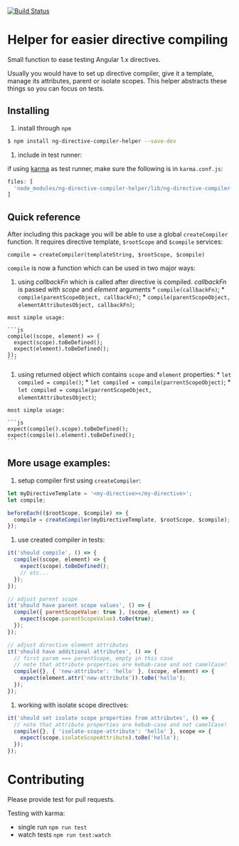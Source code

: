 [![Build Status](https://travis-ci.org/argshook/ng-directive-compiler-helper.svg?branch=master)](https://travis-ci.org/argshook/ng-directive-compiler-helper)

# Helper for easier directive compiling

Small function to ease testing Angular 1.x directives. 

Usually you would have to set up directive compiler, give it a template, manage its attributes, parent or isolate scopes. This helper abstracts these things so you can focus on tests.

## Installing

1. install through `npm`

  ```bash
  $ npm install ng-directive-compiler-helper --save-dev
  ```

1. include in test runner:

  if using [karma](http://karma-runner.github.io/) as test runner, make sure the following is in `karma.conf.js`:

  ```js
  files: [
    'node_modules/ng-directive-compiler-helper/lib/ng-directive-compiler-helper.js'
  ]
  ```

## Quick reference

After including this package you will be able to use a global `createCompiler` function. It requires directive template, `$rootScope` and `$compile` services:

`compile = createCompiler(templateString, $rootScope, $compile)`

`compile` is now a function which can be used in two major ways:

  1. using *callbackFn* which is called after directive is compiled. *callbackFn* is passed with *scope* and *element* arguments
    * `compile(callbackFn)`;
    * `compile(parentScopeObject, callbackFn)`;
    * `compile(parentScopeObject, elementAttributesObject, callbackFn)`;

    most simple usage:

    ```js
    compile((scope, element) => {
      expect(scope).toBeDefined();
      expect(element).toBeDefined();
    });
    ```

  1. using returned object which contains `scope` and `element` properties:
    * `let compiled = compile()`;
    * `let compiled = compile(parrentScopeObject)`;
    * `let compiled = compile(parrentScopeObject, elementAttributesObject)`;

    most simple usage:

    ```js
    expect(compile().scope).toBeDefined();
    expect(compile().element).toBeDefined();
    ```

## More usage examples:

1. setup compiler first using `createCompiler`:

  ```js
  let myDirectiveTemplate = '<my-directive></my-directive>';
  let compile;

  beforeEach(($rootScope, $compile) => {
    compile = createCompiler(myDirectiveTemplate, $rootScope, $compile);
  });
  ```

1. use created compiler in tests:

  ```js
  it('should compile', () => {
    compile((scope, element) => {
      expect(scope).toBeDefined();
      // etc...
    });
  });
  ```

  ```js
  // adjust parent scope
  it('should have parent scope values', () => {
    compile({ parentScopeValue: true }, (scope, element) => {
      expect(scope.parentScopeValue).toBe(true);
    });
  });
  ```

  ```js
  // adjust directive element attributes
  it('should have additional attributes', () => {
    // first param === parentScope, empty in this case
    // note that attribute properties are kebab-case and not camelCase!
    compile({}, { 'new-attribute': 'hello' }, (scope, element) => {
      expect(element.attr('new-attribute')).toBe('hello');
    });
  });
  ```

1. working with isolate scope directives:

  ```js
  it('should set isolate scope properties from attributes', () => {
    // note that attribute properties are kebab-case and not camelCase!
    compile({}, { 'isolate-scope-attribute': 'hello' }, scope => {
      expect(scope.isolateScopeAttribute).toBe('hello');
    });
  });
  ```

# Contributing

Please provide test for pull requests.

Testing with karma:

* single run `npm run test`
* watch tests `npm run test:watch`

